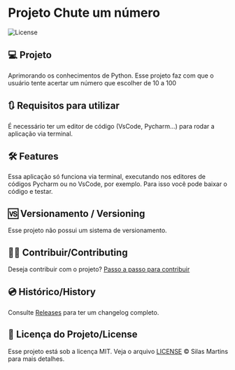 # Projeto Chute um número

<img alt="License" src="https://img.shields.io/github/license/silasfmartins/chute-um-numero">

## 💻 Projeto 

Aprimorando os conhecimentos de Python. Esse projeto faz com que o usuário tente acertar um número que escolher de 10 a 100

## 🔃 Requisitos para utilizar
É necessário ter um editor de código (VsCode, Pycharm...) para rodar a aplicação via terminal.

## :hammer_and_wrench: Features 
Essa aplicação só funciona via terminal, executando nos editores de códigos Pycharm ou no VsCode, por exemplo. Para isso você pode baixar o código e testar.

## 🆚 Versionamento / Versioning

Esse projeto não possui um sistema de versionamento.

## 👨‍💻 Contribuir/Contributing

Deseja contribuir com o projeto? [Passo a passo para contribuir](https://github.com/silasfmartins/chute-um-numero/blob/master/Contributing.md)

## 💿 Histórico/History

Consulte [Releases](https://github.com/silasfmartins/chute-um-numero/releases) para ter um changelog completo.

## 📄 Licença do Projeto/License

Esse projeto está sob a licença MIT. Veja o arquivo [LICENSE](https://github.com/silasfmartins/chute-um-numero/blob/main/LICENSE) © Silas Martins para mais detalhes.
